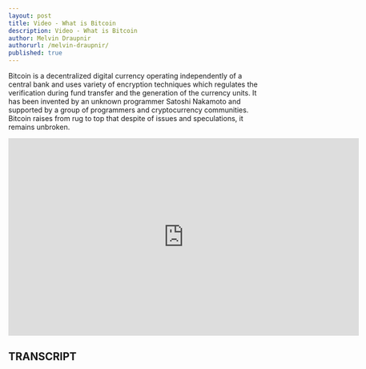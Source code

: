 ```yaml
---
layout: post
title: Video - What is Bitcoin
description: Video - What is Bitcoin
author: Melvin Draupnir
authorurl: /melvin-draupnir/
published: true
---
```


<p>Bitcoin is a decentralized digital currency operating independently of a central bank and uses variety of encryption techniques which regulates the verification during fund transfer and the generation of the currency units. It has been invented by an unknown programmer Satoshi Nakamoto and supported by a group of programmers and cryptocurrency communities. Bitcoin raises from rug to top that despite of issues and speculations, it remains unbroken.</p>

<center><iframe width="700" height="394" src="https://www.youtube.com/embed/Gc2en3nHxA4" frameborder="0" allowfullscreen></iframe></center>


<h2>TRANSCRIPT</h2>
